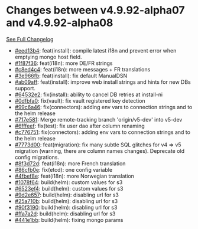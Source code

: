 # Changes between v4.9.92-alpha07 and v4.9.92-alpha08

[See Full Changelog](https://github.com/pydio/cells/compare/v4.9.92-alpha07...v4.9.92-alpha08)

- [#eed13b4](https://github.com/pydio/cells/commit/eed13b4006a9729b05705724c21fcdce5770c035): feat(install): compile latest i18n and prevent error when emptying mongo host field.
- [#1f87f36](https://github.com/pydio/cells/commit/1f87f3665b0901eba2f6ee686b23a7745fcc5ed6): feat(i18n): more DE/FR strings
- [#c8ed4c4](https://github.com/pydio/cells/commit/c8ed4c4d78ca43e055fce3f3131c2bc7bcc54919): feat(i18n): more messages + FR translations
- [#3e966fb](https://github.com/pydio/cells/commit/3e966fbc9a14cf603a09e66dc6c150de12e83e43): feat(install): fix default ManualDSN
- [#ab09aff](https://github.com/pydio/cells/commit/ab09aff8d3cf961f5444d8c9c45c5f86818b5514): feat(install): improve web install strings and hints for new DBs support.
- [#64532e2](https://github.com/pydio/cells/commit/64532e231e5b249b0c6d8077f3056264aa31a304): fix(install): ability to cancel DB retries at install-ni
- [#0dfbfa0](https://github.com/pydio/cells/commit/0dfbfa075f717b376ffcf692d904ab0e2c7483d7): fix(vault): fix vault registered key detection
- [#99c6a46](https://github.com/pydio/cells/commit/99c6a46ece8294110dc5720c5f94cc71290ab1c0): fix(connectors): adding env vars to connection strings and to the helm release
- [#717e581](https://github.com/pydio/cells/commit/717e581c4b0e0389a949c47db92774f7e0313af0): Merge remote-tracking branch 'origin/v5-dev' into v5-dev
- [#6fffeef](https://github.com/pydio/cells/commit/6fffeef40310e66fe7cbd521bbb489c745d49349): fix(test): fix user dao after column renaming
- [#c776751](https://github.com/pydio/cells/commit/c776751908605c524372c1fb42dac0641a2e85ed): fix(connectors): adding env vars to connection strings and to the helm release
- [#7773d00](https://github.com/pydio/cells/commit/7773d0013d666ad96b40a788358ac9246e4419b3): feat(migration): fix many subtle SQL glitches for v4 => v5 migration (warning, there are column names changes). Deprecate old config migrations.
- [#8f3d72d](https://github.com/pydio/cells/commit/8f3d72d57e4b5542ae1570e4813a2552860f2ff8): feat(i18n): more French translation
- [#86cfb0e](https://github.com/pydio/cells/commit/86cfb0e3768103721d3ccb73df2fb29358578bd7): fix(etcd): one config variable
- [#4fbef8e](https://github.com/pydio/cells/commit/4fbef8e68b2aa03573f90e4fdcd774776ccf4aeb): feat(i18n): more Norwegian translation
- [#1078f64](https://github.com/pydio/cells/commit/1078f6448b800b12e7f694210b487a252552f1b3): build(helm): custom values for s3
- [#6523ef4](https://github.com/pydio/cells/commit/6523ef430b399acd97737bc95e12aced5f2b4df9): build(helm): custom values for s3
- [#9d2e657](https://github.com/pydio/cells/commit/9d2e65734412333d2651419197bb1a38d0b99bac): build(helm): disabling url for s3
- [#25a710b](https://github.com/pydio/cells/commit/25a710bd6612944b09506f5c08d8143e85a81d83): build(helm): disabling url for s3
- [#90f3190](https://github.com/pydio/cells/commit/90f319077a1397ac9945007bd8432ea7adac84c7): build(helm): disabling url for s3
- [#ffa7a2d](https://github.com/pydio/cells/commit/ffa7a2d48256eb593815f187c011af94c6103232): build(helm): disabling url for s3
- [#441e1bb](https://github.com/pydio/cells/commit/441e1bb66bd35a41709cc7e3d4393bb4011603fa): build(helm): fixing mongo params
